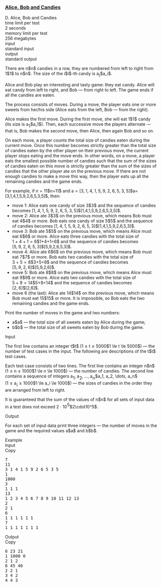 <h3><a href="https://codeforces.com/contest/1352/problem/D" target="_blank" rel="noopener noreferrer">Alice, Bob and Candies</a></h3>

<div class="header"><div class="title">D. Alice, Bob and Candies</div><div class="time-limit"><div class="property-title">time limit per test</div>2 seconds</div><div class="memory-limit"><div class="property-title">memory limit per test</div>256 megabytes</div><div class="input-file input-standard"><div class="property-title">input</div>standard input</div><div class="output-file output-standard"><div class="property-title">output</div>standard output</div></div><div><p>There are <span class="MathJax_Preview" style="color: inherit;"><span class="MJXp-math" id="MJXp-Span-1"><span class="MJXp-mi MJXp-italic" id="MJXp-Span-2">n</span></span></span>$n$ candies in a row, they are numbered from left to right from <span class="MathJax_Preview" style="color: inherit;"><span class="MJXp-math" id="MJXp-Span-3"><span class="MJXp-mn" id="MJXp-Span-4">1</span></span></span>$1$ to <span class="MathJax_Preview" style="color: inherit;"><span class="MJXp-math" id="MJXp-Span-5"><span class="MJXp-mi MJXp-italic" id="MJXp-Span-6">n</span></span></span>$n$. The size of the <span class="MathJax_Preview" style="color: inherit;"><span class="MJXp-math" id="MJXp-Span-7"><span class="MJXp-mi MJXp-italic" id="MJXp-Span-8">i</span></span></span>$i$-th candy is <span class="MathJax_Preview" style="color: inherit;"><span class="MJXp-math" id="MJXp-Span-9"><span class="MJXp-msubsup" id="MJXp-Span-10"><span class="MJXp-mi MJXp-italic" id="MJXp-Span-11" style="margin-right: 0.05em;">a</span><span class="MJXp-mi MJXp-italic MJXp-script" id="MJXp-Span-12" style="vertical-align: -0.4em;">i</span></span></span></span>$a_i$.</p><p>Alice and Bob play an interesting and tasty game: they eat candy. Alice will eat candy <span class="tex-font-style-bf">from left to right</span>, and Bob — <span class="tex-font-style-bf">from right to left</span>. The game ends if all the candies are eaten.</p><p>The process consists of moves. During a move, the player eats one or more sweets from her/his side (Alice eats from the left, Bob — from the right).</p><p>Alice makes the first move. During the first move, she will eat <span class="MathJax_Preview" style="color: inherit;"><span class="MJXp-math" id="MJXp-Span-13"><span class="MJXp-mn" id="MJXp-Span-14">1</span></span></span>$1$ candy (its size is <span class="MathJax_Preview" style="color: inherit;"><span class="MJXp-math" id="MJXp-Span-15"><span class="MJXp-msubsup" id="MJXp-Span-16"><span class="MJXp-mi MJXp-italic" id="MJXp-Span-17" style="margin-right: 0.05em;">a</span><span class="MJXp-mn MJXp-script" id="MJXp-Span-18" style="vertical-align: -0.4em;">1</span></span></span></span>$a_1$). Then, each successive move the players alternate — that is, Bob makes the second move, then Alice, then again Bob and so on.</p><p>On each move, a player counts the total size of candies eaten during the current move. Once this number becomes strictly greater than the total size of candies eaten by the other player on their previous move, the current player stops eating and the move ends. In other words, on a move, a player eats the smallest possible number of candies such that the sum of the sizes of candies eaten on this move is <span class="tex-font-style-bf">strictly greater</span> than the sum of the sizes of candies that the other player ate on the <span class="tex-font-style-bf">previous</span> move. If there are not enough candies to make a move this way, then the player eats up all the remaining candies and the game ends.</p><p>For example, if <span class="MathJax_Preview" style="color: inherit;"><span class="MJXp-math" id="MJXp-Span-19"><span class="MJXp-mi MJXp-italic" id="MJXp-Span-20">n</span><span class="MJXp-mo" id="MJXp-Span-21" style="margin-left: 0.333em; margin-right: 0.333em;">=</span><span class="MJXp-mn" id="MJXp-Span-22">11</span></span></span>$n=11$ and <span class="MathJax_Preview" style="color: inherit;"><span class="MJXp-math" id="MJXp-Span-23"><span class="MJXp-mi MJXp-italic" id="MJXp-Span-24">a</span><span class="MJXp-mo" id="MJXp-Span-25" style="margin-left: 0.333em; margin-right: 0.333em;">=</span><span class="MJXp-mo" id="MJXp-Span-26" style="margin-left: 0em; margin-right: 0em;">[</span><span class="MJXp-mn" id="MJXp-Span-27">3</span><span class="MJXp-mo" id="MJXp-Span-28" style="margin-left: 0em; margin-right: 0.222em;">,</span><span class="MJXp-mn" id="MJXp-Span-29">1</span><span class="MJXp-mo" id="MJXp-Span-30" style="margin-left: 0em; margin-right: 0.222em;">,</span><span class="MJXp-mn" id="MJXp-Span-31">4</span><span class="MJXp-mo" id="MJXp-Span-32" style="margin-left: 0em; margin-right: 0.222em;">,</span><span class="MJXp-mn" id="MJXp-Span-33">1</span><span class="MJXp-mo" id="MJXp-Span-34" style="margin-left: 0em; margin-right: 0.222em;">,</span><span class="MJXp-mn" id="MJXp-Span-35">5</span><span class="MJXp-mo" id="MJXp-Span-36" style="margin-left: 0em; margin-right: 0.222em;">,</span><span class="MJXp-mn" id="MJXp-Span-37">9</span><span class="MJXp-mo" id="MJXp-Span-38" style="margin-left: 0em; margin-right: 0.222em;">,</span><span class="MJXp-mn" id="MJXp-Span-39">2</span><span class="MJXp-mo" id="MJXp-Span-40" style="margin-left: 0em; margin-right: 0.222em;">,</span><span class="MJXp-mn" id="MJXp-Span-41">6</span><span class="MJXp-mo" id="MJXp-Span-42" style="margin-left: 0em; margin-right: 0.222em;">,</span><span class="MJXp-mn" id="MJXp-Span-43">5</span><span class="MJXp-mo" id="MJXp-Span-44" style="margin-left: 0em; margin-right: 0.222em;">,</span><span class="MJXp-mn" id="MJXp-Span-45">3</span><span class="MJXp-mo" id="MJXp-Span-46" style="margin-left: 0em; margin-right: 0.222em;">,</span><span class="MJXp-mn" id="MJXp-Span-47">5</span><span class="MJXp-mo" id="MJXp-Span-48" style="margin-left: 0em; margin-right: 0em;">]</span></span></span>$a=[3,1,4,1,5,9,2,6,5,3,5]$, then:</p><ul> <li> move 1: Alice eats one candy of size <span class="MathJax_Preview" style="color: inherit;"><span class="MJXp-math" id="MJXp-Span-49"><span class="MJXp-mn" id="MJXp-Span-50">3</span></span></span>$3$ and the sequence of candies becomes <span class="MathJax_Preview" style="color: inherit;"><span class="MJXp-math" id="MJXp-Span-51"><span class="MJXp-mo" id="MJXp-Span-52" style="margin-left: 0em; margin-right: 0em;">[</span><span class="MJXp-mn" id="MJXp-Span-53">1</span><span class="MJXp-mo" id="MJXp-Span-54" style="margin-left: 0em; margin-right: 0.222em;">,</span><span class="MJXp-mn" id="MJXp-Span-55">4</span><span class="MJXp-mo" id="MJXp-Span-56" style="margin-left: 0em; margin-right: 0.222em;">,</span><span class="MJXp-mn" id="MJXp-Span-57">1</span><span class="MJXp-mo" id="MJXp-Span-58" style="margin-left: 0em; margin-right: 0.222em;">,</span><span class="MJXp-mn" id="MJXp-Span-59">5</span><span class="MJXp-mo" id="MJXp-Span-60" style="margin-left: 0em; margin-right: 0.222em;">,</span><span class="MJXp-mn" id="MJXp-Span-61">9</span><span class="MJXp-mo" id="MJXp-Span-62" style="margin-left: 0em; margin-right: 0.222em;">,</span><span class="MJXp-mn" id="MJXp-Span-63">2</span><span class="MJXp-mo" id="MJXp-Span-64" style="margin-left: 0em; margin-right: 0.222em;">,</span><span class="MJXp-mn" id="MJXp-Span-65">6</span><span class="MJXp-mo" id="MJXp-Span-66" style="margin-left: 0em; margin-right: 0.222em;">,</span><span class="MJXp-mn" id="MJXp-Span-67">5</span><span class="MJXp-mo" id="MJXp-Span-68" style="margin-left: 0em; margin-right: 0.222em;">,</span><span class="MJXp-mn" id="MJXp-Span-69">3</span><span class="MJXp-mo" id="MJXp-Span-70" style="margin-left: 0em; margin-right: 0.222em;">,</span><span class="MJXp-mn" id="MJXp-Span-71">5</span><span class="MJXp-mo" id="MJXp-Span-72" style="margin-left: 0em; margin-right: 0em;">]</span></span></span>$[1,4,1,5,9,2,6,5,3,5]$. </li><li> move 2: Alice ate <span class="MathJax_Preview" style="color: inherit;"><span class="MJXp-math" id="MJXp-Span-73"><span class="MJXp-mn" id="MJXp-Span-74">3</span></span></span>$3$ on the previous move, which means Bob must eat <span class="MathJax_Preview" style="color: inherit;"><span class="MJXp-math" id="MJXp-Span-75"><span class="MJXp-mn" id="MJXp-Span-76">4</span></span></span>$4$ or more. Bob eats one candy of size <span class="MathJax_Preview" style="color: inherit;"><span class="MJXp-math" id="MJXp-Span-77"><span class="MJXp-mn" id="MJXp-Span-78">5</span></span></span>$5$ and the sequence of candies becomes <span class="MathJax_Preview" style="color: inherit;"><span class="MJXp-math" id="MJXp-Span-79"><span class="MJXp-mo" id="MJXp-Span-80" style="margin-left: 0em; margin-right: 0em;">[</span><span class="MJXp-mn" id="MJXp-Span-81">1</span><span class="MJXp-mo" id="MJXp-Span-82" style="margin-left: 0em; margin-right: 0.222em;">,</span><span class="MJXp-mn" id="MJXp-Span-83">4</span><span class="MJXp-mo" id="MJXp-Span-84" style="margin-left: 0em; margin-right: 0.222em;">,</span><span class="MJXp-mn" id="MJXp-Span-85">1</span><span class="MJXp-mo" id="MJXp-Span-86" style="margin-left: 0em; margin-right: 0.222em;">,</span><span class="MJXp-mn" id="MJXp-Span-87">5</span><span class="MJXp-mo" id="MJXp-Span-88" style="margin-left: 0em; margin-right: 0.222em;">,</span><span class="MJXp-mn" id="MJXp-Span-89">9</span><span class="MJXp-mo" id="MJXp-Span-90" style="margin-left: 0em; margin-right: 0.222em;">,</span><span class="MJXp-mn" id="MJXp-Span-91">2</span><span class="MJXp-mo" id="MJXp-Span-92" style="margin-left: 0em; margin-right: 0.222em;">,</span><span class="MJXp-mn" id="MJXp-Span-93">6</span><span class="MJXp-mo" id="MJXp-Span-94" style="margin-left: 0em; margin-right: 0.222em;">,</span><span class="MJXp-mn" id="MJXp-Span-95">5</span><span class="MJXp-mo" id="MJXp-Span-96" style="margin-left: 0em; margin-right: 0.222em;">,</span><span class="MJXp-mn" id="MJXp-Span-97">3</span><span class="MJXp-mo" id="MJXp-Span-98" style="margin-left: 0em; margin-right: 0em;">]</span></span></span>$[1,4,1,5,9,2,6,5,3]$. </li><li> move 3: Bob ate <span class="MathJax_Preview" style="color: inherit;"><span class="MJXp-math" id="MJXp-Span-99"><span class="MJXp-mn" id="MJXp-Span-100">5</span></span></span>$5$ on the previous move, which means Alice must eat <span class="MathJax_Preview" style="color: inherit;"><span class="MJXp-math" id="MJXp-Span-101"><span class="MJXp-mn" id="MJXp-Span-102">6</span></span></span>$6$ or more. Alice eats three candies with the total size of <span class="MathJax_Preview" style="color: inherit;"><span class="MJXp-math" id="MJXp-Span-103"><span class="MJXp-mn" id="MJXp-Span-104">1</span><span class="MJXp-mo" id="MJXp-Span-105" style="margin-left: 0.267em; margin-right: 0.267em;">+</span><span class="MJXp-mn" id="MJXp-Span-106">4</span><span class="MJXp-mo" id="MJXp-Span-107" style="margin-left: 0.267em; margin-right: 0.267em;">+</span><span class="MJXp-mn" id="MJXp-Span-108">1</span><span class="MJXp-mo" id="MJXp-Span-109" style="margin-left: 0.333em; margin-right: 0.333em;">=</span><span class="MJXp-mn" id="MJXp-Span-110">6</span></span></span>$1+4+1=6$ and the sequence of candies becomes <span class="MathJax_Preview" style="color: inherit;"><span class="MJXp-math" id="MJXp-Span-111"><span class="MJXp-mo" id="MJXp-Span-112" style="margin-left: 0em; margin-right: 0em;">[</span><span class="MJXp-mn" id="MJXp-Span-113">5</span><span class="MJXp-mo" id="MJXp-Span-114" style="margin-left: 0em; margin-right: 0.222em;">,</span><span class="MJXp-mn" id="MJXp-Span-115">9</span><span class="MJXp-mo" id="MJXp-Span-116" style="margin-left: 0em; margin-right: 0.222em;">,</span><span class="MJXp-mn" id="MJXp-Span-117">2</span><span class="MJXp-mo" id="MJXp-Span-118" style="margin-left: 0em; margin-right: 0.222em;">,</span><span class="MJXp-mn" id="MJXp-Span-119">6</span><span class="MJXp-mo" id="MJXp-Span-120" style="margin-left: 0em; margin-right: 0.222em;">,</span><span class="MJXp-mn" id="MJXp-Span-121">5</span><span class="MJXp-mo" id="MJXp-Span-122" style="margin-left: 0em; margin-right: 0.222em;">,</span><span class="MJXp-mn" id="MJXp-Span-123">3</span><span class="MJXp-mo" id="MJXp-Span-124" style="margin-left: 0em; margin-right: 0em;">]</span></span></span>$[5,9,2,6,5,3]$. </li><li> move 4: Alice ate <span class="MathJax_Preview" style="color: inherit;"><span class="MJXp-math" id="MJXp-Span-125"><span class="MJXp-mn" id="MJXp-Span-126">6</span></span></span>$6$ on the previous move, which means Bob must eat <span class="MathJax_Preview" style="color: inherit;"><span class="MJXp-math" id="MJXp-Span-127"><span class="MJXp-mn" id="MJXp-Span-128">7</span></span></span>$7$ or more. Bob eats two candies with the total size of <span class="MathJax_Preview" style="color: inherit;"><span class="MJXp-math" id="MJXp-Span-129"><span class="MJXp-mn" id="MJXp-Span-130">3</span><span class="MJXp-mo" id="MJXp-Span-131" style="margin-left: 0.267em; margin-right: 0.267em;">+</span><span class="MJXp-mn" id="MJXp-Span-132">5</span><span class="MJXp-mo" id="MJXp-Span-133" style="margin-left: 0.333em; margin-right: 0.333em;">=</span><span class="MJXp-mn" id="MJXp-Span-134">8</span></span></span>$3+5=8$ and the sequence of candies becomes <span class="MathJax_Preview" style="color: inherit;"><span class="MJXp-math" id="MJXp-Span-135"><span class="MJXp-mo" id="MJXp-Span-136" style="margin-left: 0em; margin-right: 0em;">[</span><span class="MJXp-mn" id="MJXp-Span-137">5</span><span class="MJXp-mo" id="MJXp-Span-138" style="margin-left: 0em; margin-right: 0.222em;">,</span><span class="MJXp-mn" id="MJXp-Span-139">9</span><span class="MJXp-mo" id="MJXp-Span-140" style="margin-left: 0em; margin-right: 0.222em;">,</span><span class="MJXp-mn" id="MJXp-Span-141">2</span><span class="MJXp-mo" id="MJXp-Span-142" style="margin-left: 0em; margin-right: 0.222em;">,</span><span class="MJXp-mn" id="MJXp-Span-143">6</span><span class="MJXp-mo" id="MJXp-Span-144" style="margin-left: 0em; margin-right: 0em;">]</span></span></span>$[5,9,2,6]$. </li><li> move 5: Bob ate <span class="MathJax_Preview" style="color: inherit;"><span class="MJXp-math" id="MJXp-Span-145"><span class="MJXp-mn" id="MJXp-Span-146">8</span></span></span>$8$ on the previous move, which means Alice must eat <span class="MathJax_Preview" style="color: inherit;"><span class="MJXp-math" id="MJXp-Span-147"><span class="MJXp-mn" id="MJXp-Span-148">9</span></span></span>$9$ or more. Alice eats two candies with the total size of <span class="MathJax_Preview" style="color: inherit;"><span class="MJXp-math" id="MJXp-Span-149"><span class="MJXp-mn" id="MJXp-Span-150">5</span><span class="MJXp-mo" id="MJXp-Span-151" style="margin-left: 0.267em; margin-right: 0.267em;">+</span><span class="MJXp-mn" id="MJXp-Span-152">9</span><span class="MJXp-mo" id="MJXp-Span-153" style="margin-left: 0.333em; margin-right: 0.333em;">=</span><span class="MJXp-mn" id="MJXp-Span-154">14</span></span></span>$5+9=14$ and the sequence of candies becomes <span class="MathJax_Preview" style="color: inherit;"><span class="MJXp-math" id="MJXp-Span-155"><span class="MJXp-mo" id="MJXp-Span-156" style="margin-left: 0em; margin-right: 0em;">[</span><span class="MJXp-mn" id="MJXp-Span-157">2</span><span class="MJXp-mo" id="MJXp-Span-158" style="margin-left: 0em; margin-right: 0.222em;">,</span><span class="MJXp-mn" id="MJXp-Span-159">6</span><span class="MJXp-mo" id="MJXp-Span-160" style="margin-left: 0em; margin-right: 0em;">]</span></span></span>$[2,6]$. </li><li> move 6 (the last): Alice ate <span class="MathJax_Preview" style="color: inherit;"><span class="MJXp-math" id="MJXp-Span-161"><span class="MJXp-mn" id="MJXp-Span-162">14</span></span></span>$14$ on the previous move, which means Bob must eat <span class="MathJax_Preview" style="color: inherit;"><span class="MJXp-math" id="MJXp-Span-163"><span class="MJXp-mn" id="MJXp-Span-164">15</span></span></span>$15$ or more. It is impossible, so Bob eats the two remaining candies and the game ends. </li></ul><p>Print the number of moves in the game and two numbers:</p><ul> <li> <span class="MathJax_Preview" style="color: inherit;"><span class="MJXp-math" id="MJXp-Span-165"><span class="MJXp-mi MJXp-italic" id="MJXp-Span-166">a</span></span></span>$a$ — the total size of all sweets eaten by Alice during the game; </li><li> <span class="MathJax_Preview" style="color: inherit;"><span class="MJXp-math" id="MJXp-Span-167"><span class="MJXp-mi MJXp-italic" id="MJXp-Span-168">b</span></span></span>$b$ — the total size of all sweets eaten by Bob during the game. </li></ul></div><div class="input-specification"><div class="section-title">Input</div><p>The first line contains an integer <span class="MathJax_Preview" style="color: inherit;"><span class="MJXp-math" id="MJXp-Span-169"><span class="MJXp-mi MJXp-italic" id="MJXp-Span-170">t</span></span></span>$t$ (<span class="MathJax_Preview" style="color: inherit;"><span class="MJXp-math" id="MJXp-Span-171"><span class="MJXp-mn" id="MJXp-Span-172">1</span><span class="MJXp-mo" id="MJXp-Span-173" style="margin-left: 0.333em; margin-right: 0.333em;">≤</span><span class="MJXp-mi MJXp-italic" id="MJXp-Span-174">t</span><span class="MJXp-mo" id="MJXp-Span-175" style="margin-left: 0.333em; margin-right: 0.333em;">≤</span><span class="MJXp-mn" id="MJXp-Span-176">5000</span></span></span>$1 \le t \le 5000$) — the number of test cases in the input. The following are descriptions of the <span class="MathJax_Preview" style="color: inherit;"><span class="MJXp-math" id="MJXp-Span-177"><span class="MJXp-mi MJXp-italic" id="MJXp-Span-178">t</span></span></span>$t$ test cases.</p><p>Each test case consists of two lines. The first line contains an integer <span class="MathJax_Preview" style="color: inherit;"><span class="MJXp-math" id="MJXp-Span-179"><span class="MJXp-mi MJXp-italic" id="MJXp-Span-180">n</span></span></span>$n$ (<span class="MathJax_Preview" style="color: inherit;"><span class="MJXp-math" id="MJXp-Span-181"><span class="MJXp-mn" id="MJXp-Span-182">1</span><span class="MJXp-mo" id="MJXp-Span-183" style="margin-left: 0.333em; margin-right: 0.333em;">≤</span><span class="MJXp-mi MJXp-italic" id="MJXp-Span-184">n</span><span class="MJXp-mo" id="MJXp-Span-185" style="margin-left: 0.333em; margin-right: 0.333em;">≤</span><span class="MJXp-mn" id="MJXp-Span-186">1000</span></span></span>$1 \le n \le 1000$) — the number of candies. The second line contains a sequence of integers <span class="MathJax_Preview" style="color: inherit;"><span class="MJXp-math" id="MJXp-Span-187"><span class="MJXp-msubsup" id="MJXp-Span-188"><span class="MJXp-mi MJXp-italic" id="MJXp-Span-189" style="margin-right: 0.05em;">a</span><span class="MJXp-mn MJXp-script" id="MJXp-Span-190" style="vertical-align: -0.4em;">1</span></span><span class="MJXp-mo" id="MJXp-Span-191" style="margin-left: 0em; margin-right: 0.222em;">,</span><span class="MJXp-msubsup" id="MJXp-Span-192"><span class="MJXp-mi MJXp-italic" id="MJXp-Span-193" style="margin-right: 0.05em;">a</span><span class="MJXp-mn MJXp-script" id="MJXp-Span-194" style="vertical-align: -0.4em;">2</span></span><span class="MJXp-mo" id="MJXp-Span-195" style="margin-left: 0em; margin-right: 0.222em;">,</span><span class="MJXp-mo" id="MJXp-Span-196" style="margin-left: 0em; margin-right: 0em;">…</span><span class="MJXp-mo" id="MJXp-Span-197" style="margin-left: 0em; margin-right: 0.222em;">,</span><span class="MJXp-msubsup" id="MJXp-Span-198"><span class="MJXp-mi MJXp-italic" id="MJXp-Span-199" style="margin-right: 0.05em;">a</span><span class="MJXp-mi MJXp-italic MJXp-script" id="MJXp-Span-200" style="vertical-align: -0.4em;">n</span></span></span></span>$a_1, a_2, \dots, a_n$ (<span class="MathJax_Preview" style="color: inherit;"><span class="MJXp-math" id="MJXp-Span-201"><span class="MJXp-mn" id="MJXp-Span-202">1</span><span class="MJXp-mo" id="MJXp-Span-203" style="margin-left: 0.333em; margin-right: 0.333em;">≤</span><span class="MJXp-msubsup" id="MJXp-Span-204"><span class="MJXp-mi MJXp-italic" id="MJXp-Span-205" style="margin-right: 0.05em;">a</span><span class="MJXp-mi MJXp-italic MJXp-script" id="MJXp-Span-206" style="vertical-align: -0.4em;">i</span></span><span class="MJXp-mo" id="MJXp-Span-207" style="margin-left: 0.333em; margin-right: 0.333em;">≤</span><span class="MJXp-mn" id="MJXp-Span-208">1000</span></span></span>$1 \le a_i \le 1000$) — the sizes of candies in the order they are arranged from left to right.</p><p>It is guaranteed that the sum of the values of <span class="MathJax_Preview" style="color: inherit;"><span class="MJXp-math" id="MJXp-Span-209"><span class="MJXp-mi MJXp-italic" id="MJXp-Span-210">n</span></span></span>$n$ for all sets of input data in a test does not exceed <span class="MathJax_Preview" style="color: inherit;"><span class="MJXp-math" id="MJXp-Span-211"><span class="MJXp-mn" id="MJXp-Span-212">2</span><span class="MJXp-mo" id="MJXp-Span-213" style="margin-left: 0.267em; margin-right: 0.267em;">⋅</span><span class="MJXp-msubsup" id="MJXp-Span-214"><span class="MJXp-mn" id="MJXp-Span-215" style="margin-right: 0.05em;">10</span><span class="MJXp-mn MJXp-script" id="MJXp-Span-216" style="vertical-align: 0.5em;">5</span></span></span></span>$2\cdot10^5$.</p></div><div class="output-specification"><div class="section-title">Output</div><p>For each set of input data print three integers — the number of moves in the game and the required values <span class="MathJax_Preview" style="color: inherit;"><span class="MJXp-math" id="MJXp-Span-217"><span class="MJXp-mi MJXp-italic" id="MJXp-Span-218">a</span></span></span>$a$ and <span class="MathJax_Preview" style="color: inherit;"><span class="MJXp-math" id="MJXp-Span-219"><span class="MJXp-mi MJXp-italic" id="MJXp-Span-220">b</span></span></span>$b$.</p></div><div class="sample-tests"><div class="section-title">Example</div><div class="sample-test"><div class="input"><div class="title">Input<div title="Copy" data-clipboard-target="#id00012224833014207848" id="id0027777615936119493" class="input-output-copier">Copy</div></div><pre id="id00012224833014207848">7
11
3 1 4 1 5 9 2 6 5 3 5
1
1000
3
1 1 1
13
1 2 3 4 5 6 7 8 9 10 11 12 13
2
2 1
6
1 1 1 1 1 1
7
1 1 1 1 1 1 1
</pre></div><div class="output"><div class="title">Output<div title="Copy" data-clipboard-target="#id0048723604927157604" id="id007749201048989313" class="input-output-copier">Copy</div></div><pre id="id0048723604927157604">6 23 21
1 1000 0
2 1 2
6 45 46
2 2 1
3 4 2
4 4 3
</pre></div></div></div>